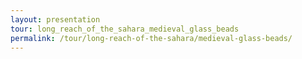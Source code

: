 ```yaml
---
layout: presentation
tour: long_reach_of_the_sahara_medieval_glass_beads
permalink: /tour/long-reach-of-the-sahara/medieval-glass-beads/
---
```

